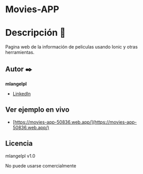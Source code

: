 # Movies-APP

# Descripción 🌱
Pagina web de la información de peliculas usando Ionic y otras herramientas.

## Autor ✒️
**mlangelpl**

- [LinkedIn](www.linkedin.com/in/angel-paredes-lonasco)

## Ver ejemplo en vivo
- [https://movies-app-50836.web.app/](https://movies-app-50836.web.app/)

## Licencia
mlangelpl v1.0

No puede usarse comercialmente

